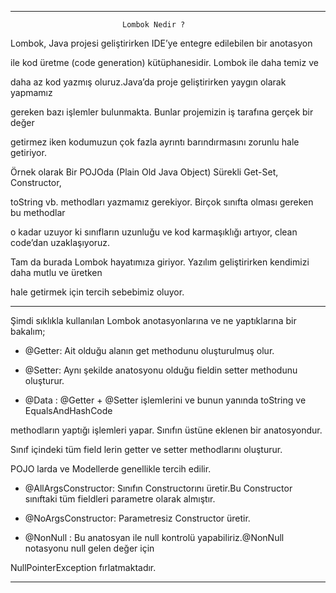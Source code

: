 *************************************************************************************************
                             Lombok Nedir ?

Lombok, Java projesi geliştirirken IDE’ye entegre edilebilen bir anotasyon

ile kod üretme (code generation) kütüphanesidir. Lombok ile daha temiz ve

daha az kod yazmış oluruz.Java’da proje geliştirirken yaygın olarak yapmamız

gereken bazı işlemler bulunmakta. Bunlar projemizin iş tarafına gerçek bir değer

getirmez iken kodumuzun çok fazla ayrıntı barındırmasını zorunlu hale getiriyor.

Örnek olarak Bir POJOda (Plain Old Java Object) Sürekli Get-Set, Constructor,

toString vb. methodları yazmamız gerekiyor. Birçok sınıfta olması gereken bu methodlar

o kadar uzuyor ki sınıfların uzunluğu ve kod karmaşıklığı artıyor, clean code’dan uzaklaşıyoruz.

Tam da burada Lombok hayatımıza giriyor. Yazılım geliştirirken kendimizi daha mutlu ve üretken

hale getirmek için tercih sebebimiz oluyor.

******************************************************************************************************

Şimdi sıklıkla kullanılan Lombok anotasyonlarına ve ne yaptıklarına bir bakalım;

- @Getter: Ait olduğu alanın get methodunu oluşturulmuş olur.

- @Setter: Aynı şekilde anatosyonu olduğu fieldin setter methodunu oluşturur.

- @Data : @Getter + @Setter işlemlerini ve bunun yanında toString ve EqualsAndHashCode

methodların yaptığı işlemleri yapar. Sınıfın üstüne eklenen bir anatosyondur.

Sınıf içindeki tüm field lerin getter ve setter methodlarını oluşturur.

POJO larda ve Modellerde genellikle tercih edilir.

- @AllArgsConstructor: Sınıfın Constructorını üretir.Bu Constructor sınıftaki tüm fieldleri parametre olarak almıştır.

- @NoArgsConstructor: Parametresiz Constructor üretir.

- @NonNull : Bu anatosyan ile null kontrolü yapabiliriz.@NonNull notasyonu null gelen değer için

NullPointerException fırlatmaktadır.

******************************************************************************************************